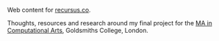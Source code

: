 Web content for [recursus.co](http://www.recursus.co).

Thoughts, resources and research around my final project for the <a href="https://www.gold.ac.uk/pg/ma-computational-arts/">MA in Computational Arts</a>, Goldsmiths College, London.
